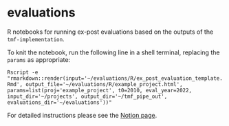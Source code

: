 # evaluations

R notebooks for running ex-post evaluations based on the outputs of the `tmf-implementation`.

To knit the notebook, run the following line in a shell terminal, replacing the `params` as appropriate:

`Rscript -e "rmarkdown::render(input='~/evaluations/R/ex_post_evaluation_template.Rmd', output_file='~/evaluations/R/example_project.html', params=list(proj='example_project', t0=2010, eval_year=2022, input_dir='~/projects', output_dir='~/tmf_pipe_out', evaluations_dir='~/evaluations'))"`

For detailed instructions please see the [Notion page](https://www.notion.so/forests/Running-evaluations-on-sherwood-c3073b10e62c4169b1769b0f4ca81300).
